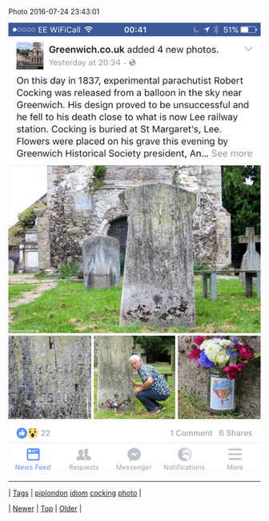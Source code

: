 <!--
title: Photo 2016-07-24 23
date: 2020-06-28T15:27:00.122Z
tags: piplondon, idiom, cocking, photo
-->


Photo 2016-07-24 23:43:01

![](147917321344-0.png)

<!--BOTTOM-POST-NAVIGATION-->
---

| [Tags](tags.md) | [piplondon](tag-piplondon.md) [idiom](tag-idiom.md) [cocking](tag-cocking.md) [photo](tag-photo.md) |

| [Newer](147917309907.md) | [Top](index.md) | [Older](147943818944.md) |